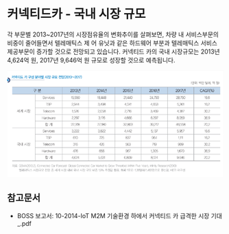 # 커넥티드카 - 국내 시장 규모

각 부문별 2013~2017년의 시장점유율의 변화추이를 살펴보면, 차량 내 서비스부문의 비중이 줄어들면서 텔레매틱스 제
어 유닛과 같은 하드웨어 부분과 텔레매틱스 서비스 제공부문이 증가할 것으로 전망되고 있습니다. 커넥티드 카의 국내 시장규모는 2013년 4,624억 원, 2017년 9,646억 원 규모로 성장할 것으로 예측됩니다.


![커넥티드카_구성분야별_시장규모전망](./images/커넥티드카_Q12_2_1.PNG)


## 참고문서
- BOSS 보고서: 10-2014-IoT M2M 기술환경 하에서 커넥티드 카 급격한 시장 기대_.pdf
